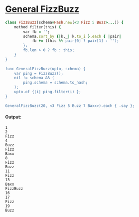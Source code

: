 [1]: http://rosettacode.org/wiki/General_FizzBuzz

# [General FizzBuzz][1]

```ruby
class FizzBuzz(schema=Hash.new(<3 Fizz 5 Buzz>...)) {
    method filter(this) {
        var fb = '';
        schema.sort_by {|k,_| k.to_i }.each { |pair|
            fb += (this %% pair[0] ? pair[1] : '');
        };
        fb.len > 0 ? fb : this;
    }
}
 
func GeneralFizzBuzz(upto, schema) {
    var ping = FizzBuzz();
    nil != schema && (
        ping.schema = schema.to_hash;
    );
    upto.of {|i| ping.filter(i) };
}
 
GeneralFizzBuzz(20, <3 Fizz 5 Buzz 7 Baxx>).each { .say };
```

#### Output:
```
1
2
Fizz
4
Buzz
Fizz
Baxx
8
Fizz
Buzz
11
Fizz
13
Baxx
FizzBuzz
16
17
Fizz
19
Buzz
```